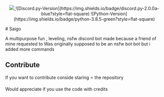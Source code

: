 <p align="center">
   <a href="https://github.com/rapptz/discord.py" target="_blank">
     <img src="https://img.shields.io/badge/discord.py-2.0.0a-blue?style=flat-square" />
   </a>
  ![Discord.py-Version](https://img.shields.io/badge/discord.py-2.0.0a-blue?style=flat-square)
   ![Python-Version](https://img.shields.io/badge/python-3.8.5-green?style=flat-square)</p>
# Saigo

A multipurpose fun , leveling, nsfw discord bot made because a friend of mine requested to
Was originally supposed to be an nsfw bot bot but i added more commands

## Contribute

If you want to contribute conside staring ⭐️ the repository 

Would appreciate if you use the code with credits

